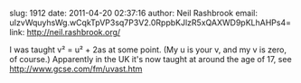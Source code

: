 slug:    1912
date:    2011-04-20 02:37:16
author:  Neil Rashbrook
email:   uIzvWquyhsWg.wCqkTpVP3sq7P3V2.0RppbKJlzR5xQAXWD9pKLhAHPs4=
link:     http://neil.rashbrook.org/

I was taught v² = u² + 2as at some point. (My u is your v, and my v is
zero, of course.) Apparently in the UK it's now taught at around the
age of 17, see http://www.gcse.com/fm/uvast.htm
